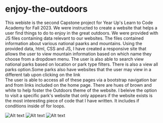 # enjoy-the-outdoors
This webiste is the second Capstone project for Year Up's Learn to Code Academy for Fall 2023. We were instructed to create a website that helps a user find things to do to enjoy in the great outdoors. 
We were provided with JS files containing data relevant to our websites. The files contained information about various national paarks and mountains. 
Using the provided data, html, CSS and JS, I have created a responsive site that allows the user to view mountain information based on which name they choose from a dropdown menu. The user is also able to search view national parks based on location or park type filters. There is also a view all parks option.Some parks also have websites that the user may view in a different tab upon clicking on the link  
The user is able to access all of these pages via a bootstrap navigation bar and from links included on the home page. 
There are hues of brown and white to help foster the Outdoors theme of the website. 
I beleive the option to visit a specific park's website that only appears if the website exists is the most interesting piece of code that I have written. It includes if conditions inside of for loops.

![Alt text](image.png)
![Alt text](image-1.png)
![Alt text](image-2.png)